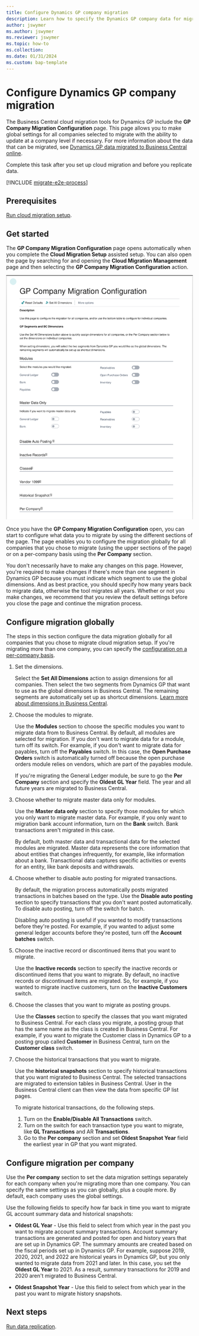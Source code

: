 ```yaml
---
title: Configure Dynamics GP company migration
description: Learn how to specify the Dynamics GP company data for migrating to Business Central on-premises.
author: jswymer
ms.author: jswymer
ms.reviewer: jswymer
ms.topic: how-to 
ms.collection: 
ms.date: 01/31/2024
ms.custom: bap-template
---
```


# Configure Dynamics GP company migration

The Business Central cloud migration tools for Dynamics GP include the **GP Company Migration Configuration** page. This page allows you to make global settings for all companies selected to migrate with the ability to update at a company level if necessary. For more information about the data that can be migrated, see [Dynamics GP data migrated to Business Central online](migrate-dynamics-gp.md).

Complete this task after you set up cloud migration and before you replicate data.

[!INCLUDE [migrate-e2e-process](../developer/includes/migrate-e2e-process-gp.md)]

## Prerequisites

[Run cloud migration setup](migration-setup-gp.md).

## Get started

The **GP Company Migration Configuration** page opens automatically when you complete the **Cloud Migration Setup** assisted setup. You can also open the page by searching for and opening the **Cloud Migration Management** page and then selecting the **GP Company Migration Configuration** action.

![Shows GP company migration configuration page](../developer/media/gp-company-migration-configuration.svg)

Once you have the **GP Company Migration Configuration** open, you can start to configure what data you to migrate by using the different sections of the page. The page enables you to configure the migration globally for all companies that you chose to migrate (using the upper sections of the page) or on a per-company basis using the **Per Company** section.

You don't necessarily have to make any changes on this page. However, you're required to make changes if there's more than one segment in Dynamics GP because you must indicate which segment to use the global dimensions. And as best practice, you should specify how many years back to migrate data, otherwise the tool migrates all years. Whether or not you make changes, we recommend that you review the default settings before you close the page and continue the migration process.

## Configure migration globally

The steps in this section configure the data migration globally for all companies that you chose to migrate cloud migration setup. If you're migrating more than one company, you can specify the [configuration on a per-company basis](#configure-data-migration-per-company).

1. Set the dimensions.

   Select the **Set All Dimensions** action to assign dimensions for all companies. Then select the two segments from Dynamics GP that want to use as the global dimensions in Business Central. The remaining segments are automatically set up as shortcut dimensions. [Learn more about dimensions in Business Central](/dynamics365/business-central/finance-dimensions).

1. Choose the modules to migrate.

   Use the **Modules** section to choose the specific modules you want to migrate data from to Business Central. By default, all modules are selected for migration. If you don't want to migrate data for a module, turn off its switch. For example, if you don't want to migrate data for payables, turn off the **Payables** switch. In this case, the **Open Purchase Orders** switch is automatically turned off because the open purchase orders module relies on vendors, which are part of the payables module.

   If you're migrating the General Ledger module, be sure to go the **Per Company** section and specify the **Oldest GL Year** field. The year and all future years are migrated to Business Central. 
1. Choose whether to migrate master data only for modules.

   Use the **Master data only** section to specify those modules for which you only want to migrate master data. For example, if you only want to migration bank account information, turn on the **Bank** switch. Bank transactions aren't migrated in this case.

   By default, both master data and transactional data for the selected modules are migrated. Master data represents the core information that about entities that changes infrequently, for example, like information about a bank. Transactional data captures specific activities or events for an entity, like bank deposits and withdrawals.

1. Choose whether to disable auto posting for migrated transactions.

   By default, the migration process automatically posts migrated transactions in batches based on the type. Use the **Disable auto posting** section to specify transactions that you don't want posted automatically. To disable auto posting, turn off the switch for batch.

   Disabling auto posting is useful if you wanted to modify transactions before they're posted. For example, if you wanted to adjust some general ledger accounts before they're posted, turn off the **Account batches** switch.

1. Choose the inactive record or discontinued items that you want to migrate.

   Use the **Inactive records** section to specify the inactive records or discontinued items that you want to migrate. By default, no inactive records or discontinued items are migrated. So, for example, if you wanted to migrate inactive customers, turn on the **Inactive Customers** switch.

1. Choose the classes that you want to migrate as posting groups.

   Use the **Classes** section to specify the classes that you want migrated to Business Central. For each class you migrate, a posting group that has the same name as the class is created in Business Central. For example, if you want to migrate the Customer class in Dynamics GP to a posting group called **Customer** in Business Central, turn on the **Customer class** switch.

1. Choose the historical transactions that you want to migrate.

   Use the **historical snapshots** section to specify historical transactions that you want migrated to Business Central. The selected transactions are migrated to extension tables in Business Central. User in the Business Central client can then view the data from specific GP list pages.

   To migrate historical transactions, do the following steps.
   1. Turn on the **Enable/Disable All Transactions** switch.
   1. Turn on the switch for each transaction type you want to migrate, like **GL Transactions** and AR **Transactions**.
   1. Go to the **Per company** section and set **Oldest Snapshot Year** field the earliest year in GP that you want migrated.

## Configure migration per company

Use the **Per company** section to set the data migration settings separately for each company when you're migrating more than one company. You can specify the same settings as you can globally, plus a couple more. By default, each company uses the global settings.

Use the following fields to specify how far back in time you want to migrate GL account summary data and historical snapshots:

- **Oldest GL Year** - Use this field to select from which year in the past you want to migrate account summary transactions. Account summary transactions are generated and posted for open and history years that are set up in Dynamics GP. The summary amounts are created based on the fiscal periods set up in Dynamics GP. For example, suppose 2019, 2020, 2021, and 2022 are historical years in Dynamics GP, but you only wanted to migrate data from 2021 and later. In this case, you set the **Oldest GL Year** to 2021. As a result, summary transactions for 2019 and 2020 aren't migrated to Business Central.

- **Oldest Snapshot Year** - Use this field to select from which year in the past you want to migrate history snapshots.

## Next steps

[Run data replication](migrate-data-replication-run.md).
